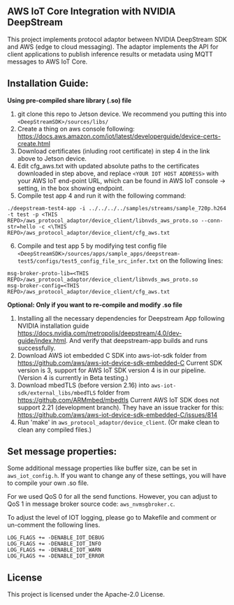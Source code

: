AWS IoT Core Integration with NVIDIA DeepStream
------------
This project implements protocol adaptor between NVIDIA DeepStream SDK and AWS (edge to cloud messaging).
The adaptor implements the API for client applications to publish inference results or metadata using MQTT messages to AWS IoT Core.

Installation Guide:
------------
**Using pre-compiled share library (.so) file**
1. git clone this repo to Jetson device. We recommend you putting this into `<DeepStreamSDK>/sources/libs/`
2. Create a thing on aws console following: https://docs.aws.amazon.com/iot/latest/developerguide/device-certs-create.html
3. Download certificates (inluding root certificate) in step 4 in the link above to Jetson device.
4. Edit cfg_aws.txt with updated absolute paths to the certificates downloaded in step above, and replace `<YOUR IOT HOST ADDRESS>` with your AWS IoT end-point URL, which can be found in AWS IoT console → setting, in the box showing endpoint.
5. Compile test app 4 and run it with the following command:
```
./deepstream-test4-app -i ../../../../samples/streams/sample_720p.h264 -t test -p <THIS REPO>/aws_protocol_adaptor/device_client/libnvds_aws_proto.so --conn-str=hello -c <\THIS REPO>/aws_protocol_adaptor/device_client/cfg_aws.txt
```
6. Compile and test app 5 by modifying test config file `<DeepStreamSDK>/sources/apps/sample_apps/deepstream-test5/configs/test5_config_file_src_infer.txt` on the following lines:
```
msg-broker-proto-lib=<THIS REPO>/aws_protocol_adaptor/device_client/libnvds_aws_proto.so
msg-broker-config=<THIS REPO>/aws_protocol_adaptor/device_client/cfg_aws.txt
```

**Optional: Only if you want to re-compile and modify .so file**
1. Installing all the necessary dependencies for Deepstream App following NVIDIA installation guide https://docs.nvidia.com/metropolis/deepstream/4.0/dev-guide/index.html. And verify that deepstream-app builds and runs successfully.
2. Download AWS iot embedded C SDK into aws-iot-sdk folder from https://github.com/aws/aws-iot-device-sdk-embedded-C
   Current SDK version is 3, support for AWS IoT SDK version 4 is in our pipeline. (Version 4 is currently in Beta testing.)
3. Download mbedTLS (before version 2.16) into `aws-iot-sdk/external_libs/mbedTLS` folder from https://github.com/ARMmbed/mbedtls
   Current AWS IoT SDK does not support 2.21 (development branch). They have an issue tracker for this: https://github.com/aws/aws-iot-device-sdk-embedded-C/issues/814
4. Run 'make' in `aws_protocol_adaptor/device_client`. (Or make clean to clean any compiled files.)

Set message properties:
-----------------------
Some additional message properties like buffer size, can be set in `aws_iot_config.h`. If you want to change any of these settings, you will have to compile your own .so file.

For we used QoS 0 for all the send functions. However, you can adjust to QoS 1 in message broker source code: `aws_nvmsgbroker.c`.

To adjust the level of IOT logging, please go to Makefile and comment or un-comment the following lines.
```
LOG_FLAGS += -DENABLE_IOT_DEBUG
LOG_FLAGS += -DENABLE_IOT_INFO
LOG_FLAGS += -DENABLE_IOT_WARN
LOG_FLAGS += -DENABLE_IOT_ERROR
```

## License

This project is licensed under the Apache-2.0 License.

